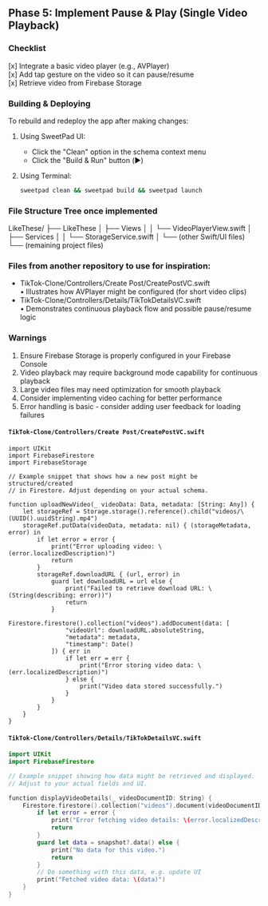 ## Phase 5: Implement Pause & Play (Single Video Playback)
### Checklist
[x] Integrate a basic video player (e.g., AVPlayer)  
[x] Add tap gesture on the video so it can pause/resume  
[x] Retrieve video from Firebase Storage  

### Building & Deploying
To rebuild and redeploy the app after making changes:

1. Using SweetPad UI:
   - Click the "Clean" option in the schema context menu
   - Click the "Build & Run" button (▶️)

2. Using Terminal:
   ```bash
   sweetpad clean && sweetpad build && sweetpad launch
   ```

### File Structure Tree once implemented
LikeThese/
├── LikeThese
│   ├── Views
│   │   └── VideoPlayerView.swift
│   ├── Services
│   │   └── StorageService.swift
│   └── (other Swift/UI files)
└── (remaining project files)

### Files from another repository to use for inspiration:
- TikTok-Clone/Controllers/Create Post/CreatePostVC.swift  
  • Illustrates how AVPlayer might be configured (for short video clips)  
- TikTok-Clone/Controllers/Details/TikTokDetailsVC.swift  
  • Demonstrates continuous playback flow and possible pause/resume logic

### Warnings
1. Ensure Firebase Storage is properly configured in your Firebase Console
2. Video playback may require background mode capability for continuous playback
3. Large video files may need optimization for smooth playback
4. Consider implementing video caching for better performance
5. Error handling is basic - consider adding user feedback for loading failures

#### `TikTok-Clone/Controllers/Create Post/CreatePostVC.swift`
```swift:TikTok-Clone/Controllers/Create Post/CreatePostVC.swift
import UIKit
import FirebaseFirestore
import FirebaseStorage

// Example snippet that shows how a new post might be structured/created
// in Firestore. Adjust depending on your actual schema.

function uploadNewVideo(_ videoData: Data, metadata: [String: Any]) {
    let storageRef = Storage.storage().reference().child("videos/\(UUID().uuidString).mp4")
    storageRef.putData(videoData, metadata: nil) { (storageMetadata, error) in
        if let error = error {
            print("Error uploading video: \(error.localizedDescription)")
            return
        }
        storageRef.downloadURL { (url, error) in
            guard let downloadURL = url else {
                print("Failed to retrieve download URL: \(String(describing: error))")
                return
            }
            Firestore.firestore().collection("videos").addDocument(data: [
                "videoUrl": downloadURL.absoluteString,
                "metadata": metadata,
                "timestamp": Date()
            ]) { err in
                if let err = err {
                    print("Error storing video data: \(err.localizedDescription)")
                } else {
                    print("Video data stored successfully.")
                }
            }
        }
    }
}
```

#### `TikTok-Clone/Controllers/Details/TikTokDetailsVC.swift`
```swift:TikTok-Clone/Controllers/Details/TikTokDetailsVC.swift
import UIKit
import FirebaseFirestore

// Example snippet showing how data might be retrieved and displayed.
// Adjust to your actual fields and UI.

function displayVideoDetails(_ videoDocumentID: String) {
    Firestore.firestore().collection("videos").document(videoDocumentID).getDocument { snapshot, error in
        if let error = error {
            print("Error fetching video details: \(error.localizedDescription)")
            return
        }
        guard let data = snapshot?.data() else {
            print("No data for this video.")
            return
        }
        // Do something with this data, e.g. update UI
        print("Fetched video data: \(data)")
    }
}
```
